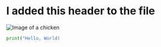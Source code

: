 #  I added this header to the file
![Image of a chicken](https://www.thespruce.com/thmb/Vx4qwX-kmQhMuEo3leRoDwSV1aU=/2712x2000/filters:no_upscale():max_bytes(150000):strip_icc()/hen-portrait-157182518-5abaae93ae9ab80037b48de3.jpg)
```python
print("Hello, World)
```
